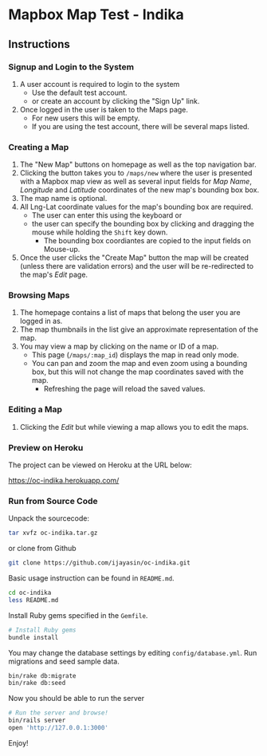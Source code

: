 # Mapbox Map Test - Indika

## Instructions

### Signup and Login to the System
1. A user account is required to login to the system
   - Use the default test account.
   - or create an account by clicking the "Sign Up" link.
2. Once logged in the user is taken to the Maps page.
   - For new users this will be empty.
   - If you are using the test account, there will be several maps listed.

### Creating a Map
1. The "New Map" buttons on homepage as well as the top navigation bar.
2. Clicking the button takes you to `/maps/new` where the user is presented with
   a Mapbox map view as well as several input fields for *Map Name*, *Longitude*
   and *Latitude* coordinates of the new map's bounding box box.
3. The map name is optional.
4. All Lng-Lat coordinate values for the map's bounding box are required.
   - The user can enter this using the keyboard or
   - the user can specify the bounding box by clicking and dragging the mouse while holding the
     `Shift` key down.
     - The bounding box coordiantes are copied to the input fields on Mouse-up.
5. Once the user clicks the "Create Map" button the map will be created (unless there are validation errors)
   and the user will be re-redirected to the map's *Edit* page.

### Browsing Maps
1. The homepage contains a list of maps that belong the user you are logged in as.
2. The map thumbnails in the list give an approximate representation of the map.
3. You may view a map by clicking on the name or ID of a map.
   - This  page (`/maps/:map_id`) displays the map in read only mode.
   - You can pan and zoom the map and even zoom using a bounding box, but this will not change
     the map coordinates saved with the map.
     - Refreshing the page will reload the saved values.

### Editing a Map
1. Clicking the *Edit* but while viewing a map allows you to edit the maps.


### Preview on Heroku

The project can be viewed on Heroku at the URL below:

https://oc-indika.herokuapp.com/


### Run from Source Code

Unpack the sourcecode:
```bash
tar xvfz oc-indika.tar.gz
```

or clone from Github

```bash
git clone https://github.com/ijayasin/oc-indika.git
```

Basic usage instruction can be found in `README.md`.

```bash
cd oc-indika
less README.md
```

Install Ruby gems specified in the `Gemfile`.

```bash
# Install Ruby gems
bundle install
```

You may change the database settings by editing `config/database.yml`.
Run migrations and seed sample data.

```bash
bin/rake db:migrate
bin/rake db:seed
```

Now you should be able to run the server

```bash
# Run the server and browse!
bin/rails server
open 'http://127.0.0.1:3000'
```

Enjoy!
